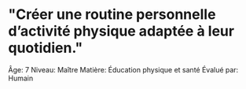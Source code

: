 # "Créer une routine personnelle d’activité physique adaptée à leur quotidien."

Âge: 7
Niveau: Maître
Matière: Éducation physique et santé
Évalué par: Humain